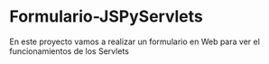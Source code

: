 # Formulario-JSPyServlets
En este proyecto vamos a realizar un formulario en Web para ver el funcionamientos de los Servlets 
